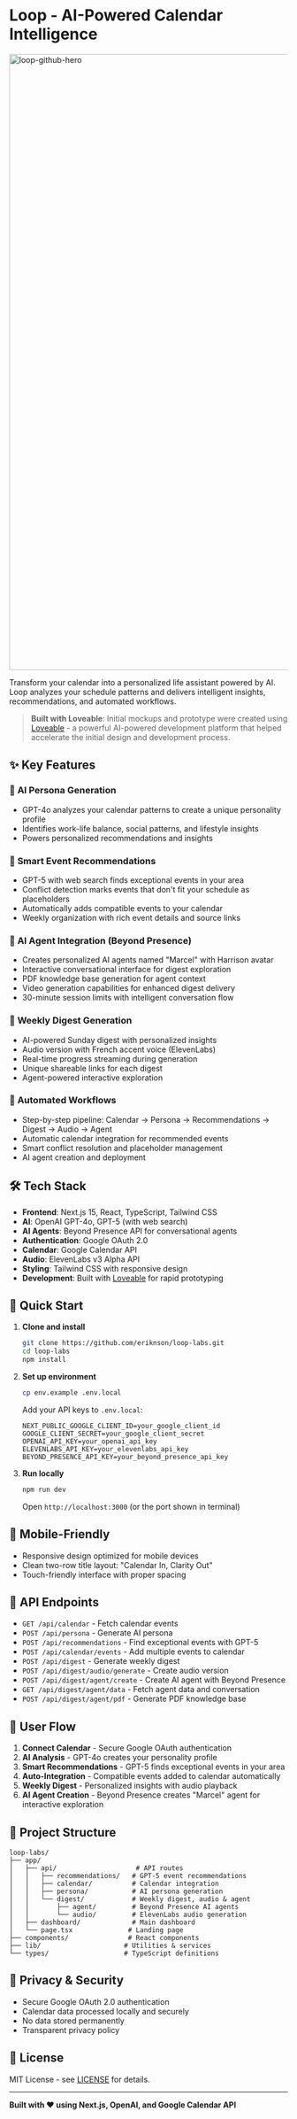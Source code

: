 # Loop - AI-Powered Calendar Intelligence

<img width="1978" height="1113" alt="loop-github-hero" src="https://github.com/user-attachments/assets/97dae94c-1786-4514-976b-9759d3a9cb28" />

Transform your calendar into a personalized life assistant powered by AI. Loop analyzes your schedule patterns and delivers intelligent insights, recommendations, and automated workflows.

> **Built with Loveable**: Initial mockups and prototype were created using [Loveable](https://loveable.dev) - a powerful AI-powered development platform that helped accelerate the initial design and development process.

## ✨ Key Features

### 🧠 **AI Persona Generation**
- GPT-4o analyzes your calendar patterns to create a unique personality profile
- Identifies work-life balance, social patterns, and lifestyle insights
- Powers personalized recommendations and insights

### 📅 **Smart Event Recommendations**
- GPT-5 with web search finds exceptional events in your area
- Conflict detection marks events that don't fit your schedule as placeholders
- Automatically adds compatible events to your calendar
- Weekly organization with rich event details and source links

### 🤖 **AI Agent Integration (Beyond Presence)**
- Creates personalized AI agents named "Marcel" with Harrison avatar
- Interactive conversational interface for digest exploration
- PDF knowledge base generation for agent context
- Video generation capabilities for enhanced digest delivery
- 30-minute session limits with intelligent conversation flow

### 🎯 **Weekly Digest Generation**
- AI-powered Sunday digest with personalized insights
- Audio version with French accent voice (ElevenLabs)
- Real-time progress streaming during generation
- Unique shareable links for each digest
- Agent-powered interactive exploration

### 🔄 **Automated Workflows**
- Step-by-step pipeline: Calendar → Persona → Recommendations → Digest → Audio → Agent
- Automatic calendar integration for recommended events
- Smart conflict resolution and placeholder management
- AI agent creation and deployment

## 🛠️ Tech Stack

- **Frontend**: Next.js 15, React, TypeScript, Tailwind CSS
- **AI**: OpenAI GPT-4o, GPT-5 (with web search)
- **AI Agents**: Beyond Presence API for conversational agents
- **Authentication**: Google OAuth 2.0
- **Calendar**: Google Calendar API
- **Audio**: ElevenLabs v3 Alpha API
- **Styling**: Tailwind CSS with responsive design
- **Development**: Built with [Loveable](https://loveable.dev) for rapid prototyping

## 🚀 Quick Start

1. **Clone and install**
   ```bash
   git clone https://github.com/eriknson/loop-labs.git
   cd loop-labs
   npm install
   ```

2. **Set up environment**
   ```bash
   cp env.example .env.local
   ```
   
   Add your API keys to `.env.local`:
   ```env
   NEXT_PUBLIC_GOOGLE_CLIENT_ID=your_google_client_id
   GOOGLE_CLIENT_SECRET=your_google_client_secret
   OPENAI_API_KEY=your_openai_api_key
   ELEVENLABS_API_KEY=your_elevenlabs_api_key
   BEYOND_PRESENCE_API_KEY=your_beyond_presence_api_key
   ```

3. **Run locally**
   ```bash
   npm run dev
   ```
   
   Open `http://localhost:3000` (or the port shown in terminal)

## 📱 Mobile-Friendly

- Responsive design optimized for mobile devices
- Clean two-row title layout: "Calendar In, Clarity Out"
- Touch-friendly interface with proper spacing

## 🔧 API Endpoints

- `GET /api/calendar` - Fetch calendar events
- `POST /api/persona` - Generate AI persona
- `POST /api/recommendations` - Find exceptional events with GPT-5
- `POST /api/calendar/events` - Add multiple events to calendar
- `POST /api/digest` - Generate weekly digest
- `POST /api/digest/audio/generate` - Create audio version
- `POST /api/digest/agent/create` - Create AI agent with Beyond Presence
- `GET /api/digest/agent/data` - Fetch agent data and conversation
- `POST /api/digest/agent/pdf` - Generate PDF knowledge base

## 🎯 User Flow

1. **Connect Calendar** - Secure Google OAuth authentication
2. **AI Analysis** - GPT-4o creates your personality profile
3. **Smart Recommendations** - GPT-5 finds exceptional events in your area
4. **Auto-Integration** - Compatible events added to calendar automatically
5. **Weekly Digest** - Personalized insights with audio playback
6. **AI Agent Creation** - Beyond Presence creates "Marcel" agent for interactive exploration

## 📁 Project Structure

```
loop-labs/
├── app/
│   ├── api/                    # API routes
│   │   ├── recommendations/   # GPT-5 event recommendations
│   │   ├── calendar/          # Calendar integration
│   │   ├── persona/           # AI persona generation
│   │   └── digest/            # Weekly digest, audio & agent
│   │       ├── agent/         # Beyond Presence AI agents
│   │       └── audio/         # ElevenLabs audio generation
│   ├── dashboard/             # Main dashboard
│   └── page.tsx              # Landing page
├── components/               # React components
├── lib/                     # Utilities & services
└── types/                   # TypeScript definitions
```

## 🔐 Privacy & Security

- Secure Google OAuth 2.0 authentication
- Calendar data processed locally and securely
- No data stored permanently
- Transparent privacy policy

## 📄 License

MIT License - see [LICENSE](LICENSE) for details.

---

**Built with ❤️ using Next.js, OpenAI, and Google Calendar API**